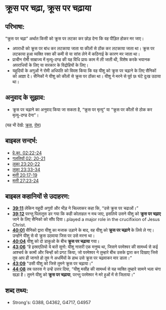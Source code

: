 ﻿# क्रूस पर चढ़ा, क्रूस पर चढ़ाया #

## परिभाषा: ##

“क्रूस पर चढ़ा” अर्थात किसी को क्रूस पर लटका कर छोड़ देना कि वह पीड़ित होकर मर जाए।
 
* अपराधी को क्रूस पर बांध कर लटकाया जाता या कीलों से ठोंक कर लटकाया जाता था। क्रूस पर लटकाया हुआ व्यक्ति रक्त की कमी से या सांस लेने में कठिनाई के कारण मर जाता था।
* प्राचीन रोमी साम्राज्य में मृत्यु-दण्ड की यह विधि प्रायः काम में ली जाती थी, विशेष करके भयानक अपराधियों के लिए या सरकार के विद्रोहियों के लिए।
* यहूदियों के अगुओं ने रोमी अधिपति को विवश किया कि वह यीशु को क्रूस पर चढ़ाने के लिए सैनिकों को आज्ञा दे। सैनिकों ने यीशु को कीलों से क्रूस पर ठोंका था। यीशु ने मरने से पूर्व छः घंटे दुःख उठाया था।

## अनुवाद के सुझाव: ##

* क्रूस पर चढ़ाने का अनुवाद किया जा सकता है, “क्रूस पर मृत्यु” या “क्रूस पर कीलों से ठोक कर मृत्यु-दण्ड देना”।

(यह भी देखें: [क्रूस](../kt/cross.md), [रोम](../names/rome.md))

## बाइबल सन्दर्भ: ##

* [प्रे.का. 02:22-24](rc://en/tn/help/act/02/22)
* [गलतियों 02: 20-21](rc://en/tn/help/gal/02/20)
* [लूका 23:20-22](rc://en/tn/help/luk/23/20)
* [लूका 23:33-34](rc://en/tn/help/luk/23/33)
* [मत्ती 20:17-19](rc://en/tn/help/mat/20/17)
* [मत्ती 27:23-24](rc://en/tn/help/mat/27/23)

## बाइबल कहानियों से उदाहरण: ##

* __[39:11](rc://en/tn/help/obs/39/11)__ लेकिन यहूदी अगुवों और भीड़ ने चिल्लाकर कहा कि, “उसे क्रूस पर चढाओं।” 
* __[39:12](rc://en/tn/help/obs/39/12)__ परन्तु पिलातुस डर गया कि कही कोलाहल न मच जाए, इसलिये उसने यीशु को __क्रूस पर चढ़ाए__ जाने के लिए सैनिको को सौंप दिया।.played a major role in the crucifixion of Jesus Christ.
* __[40:01](rc://en/tn/help/obs/40/01)__ सैनिको द्वारा यीशु का मजाक उड़ाने के बाद, वह यीशु को __क्रूस पर चढ़ाने__ के लिये ले गए। उन्होंने यीशु से वो क्रूस उठवाया जिस पर उसे मरना था।
* __[40:04](rc://en/tn/help/obs/40/04)__ यीशु को दो डाकुओ के बीच __क्रूस पर चढ़ाया__ गया।
* __[43:06](rc://en/tn/help/obs/43/06)__ “हे इस्राएलियो ये बातें सुनो: यीशु नासरी एक मनुष्य था, जिसने परमेश्वर की सामर्थ्य से कई आश्चर्य के कामों और चिन्हों को प्रगट किया, जो परमेश्वर ने तुम्हारे बीच उसके द्वारा कर दिखाए जिसे तुम आप ही जानते हो तुम ने अधर्मियों के हाथ उसे क्रूस पर चढ़वाकर मार डाला।” 
* __[43:09](rc://en/tn/help/obs/43/09)__ "उसी यीशु को जिसे तुमने क्रूस पर चढ़ाया।”
* __[44:08](rc://en/tn/help/obs/44/08)__ तब पतरस ने उन्हें उत्तर दिया, “यीशु मसीह की सामर्थ्य से यह व्यक्ति तुम्हारे सामने भला चंगा खड़ा है। तुमने यीशु को __क्रूस पर चढ़ाया__, परन्तु परमेश्वर ने मरे हुओं में से जिलाया।”


## शब्द तथ्य: ##

* Strong's: G388, G4362, G4717, G4957
